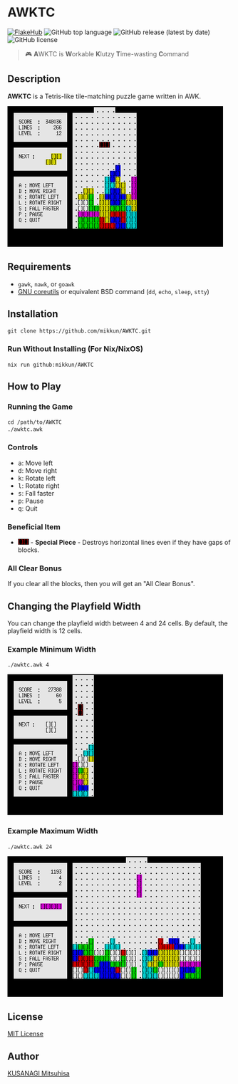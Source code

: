 # AWKTC

[![FlakeHub](https://img.shields.io/endpoint?url=https://flakehub.com/f/mikkun/AWKTC/badge)](https://flakehub.com/flake/mikkun/AWKTC)
![GitHub top language](https://img.shields.io/github/languages/top/mikkun/AWKTC)
![GitHub release (latest by date)](https://img.shields.io/github/v/release/mikkun/AWKTC)
![GitHub license](https://img.shields.io/github/license/mikkun/AWKTC)

> 🎮 **A**WKTC is **W**orkable **K**lutzy **T**ime-wasting **C**ommand

## Description

**AWKTC** is a Tetris-like tile-matching puzzle game written in AWK.

![AWKTC screenshot (width: 12)](./md-images/screenshot-width12.png)

## Requirements

- `gawk`, `nawk`, or `goawk`
- [GNU coreutils](https://www.gnu.org/software/coreutils/) or equivalent BSD command (`dd`, `echo`, `sleep`, `stty`)

## Installation

```shell
git clone https://github.com/mikkun/AWKTC.git
```

### Run Without Installing (For Nix/NixOS)

```shell
nix run github:mikkun/AWKTC
```

## How to Play

### Running the Game

```shell
cd /path/to/AWKTC
./awktc.awk
```

### Controls

- <kbd>a</kbd>: Move left
- <kbd>d</kbd>: Move right
- <kbd>k</kbd>: Rotate left
- <kbd>l</kbd>: Rotate right
- <kbd>s</kbd>: Fall faster
- <kbd>p</kbd>: Pause
- <kbd>q</kbd>: Quit

### Beneficial Item

- ![Black piece](./md-images/special_piece.png) - **Special Piece** - Destroys horizontal lines even if they have gaps of blocks.

### All Clear Bonus

If you clear all the blocks, then you will get an "All Clear Bonus".

## Changing the Playfield Width

You can change the playfield width between 4 and 24 cells. By default, the playfield width is 12 cells.

### Example Minimum Width

```shell
./awktc.awk 4
```

![AWKTC screenshot (width: 4)](./md-images/screenshot-width04.png)

### Example Maximum Width

```shell
./awktc.awk 24
```

![AWKTC screenshot (width: 24)](./md-images/screenshot-width24.png)

## License

[MIT License](./LICENSE)

## Author

[KUSANAGI Mitsuhisa](https://github.com/mikkun)
